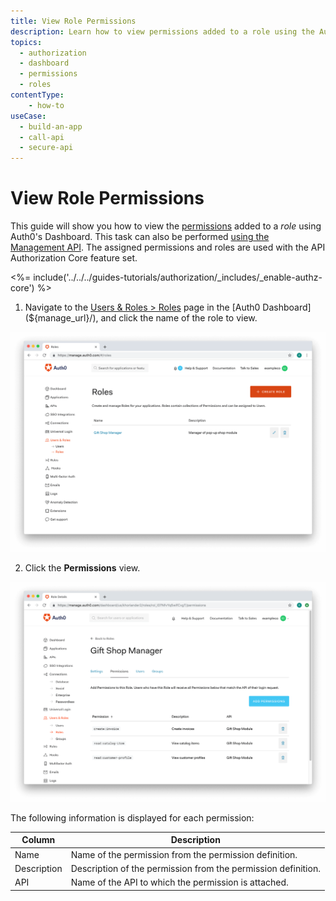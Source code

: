 ```yaml
---
title: View Role Permissions
description: Learn how to view permissions added to a role using the Auth0 Management Dashboard. For use with Auth0's API Authorization Core feature set.
topics:
  - authorization
  - dashboard
  - permissions
  - roles
contentType: 
    - how-to
useCase:
  - build-an-app
  - call-api
  - secure-api
---
```

# View Role Permissions

This guide will show you how to view the [permissions](/authorization/concepts/rbac) added to a <dfn data-key="role">role</dfn> using Auth0's Dashboard. This task can also be performed [using the Management API](/api/management/guides/roles/view-role-permissions). The assigned permissions and roles are used with the API Authorization Core feature set.

<%= include('../../../guides-tutorials/authorization/_includes/_enable-authz-core') %>

1. Navigate to the [Users & Roles > Roles](${manage_url}/#/roles) page in the [Auth0 Dashboard](${manage_url}/), and click the name of the role to view.

![Select Role](/media/articles/authorization/role-list.png)

2. Click the **Permissions** view.

![View Permissions](/media/articles/authorization/role-def-permissions.png)

The following information is displayed for each permission:

| **Column** | **Description** |
|----------------|-----------------|
| Name | Name of the permission from the permission definition. |
| Description | Description of the permission from the permission definition. |
| API | Name of the API to which the permission is attached. |